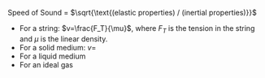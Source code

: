 Speed of Sound = $\sqrt{\text{(elastic properties) / (inertial properties)}}$

- For a string: $v=\frac{F_T}{\mu}$, where $F_T$ is the tension in the string and $\mu$ is the linear density.  
- For a solid medium: $v=$
- For a liquid medium
- For an ideal gas